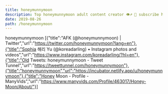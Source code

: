 ```yaml
---
title: honeymunnymoon
description: Top honeymunnymoon adult content creator 👁♐️ 👑 subscribe honeymunnymoon to my porn site below IG honeymunnymoon
date: 2019-08-26
path: /honeymunnymoon
---
```


honeymunnymoon
[{"title":"AFK (@honeymunnymoon) | Twitter","url":"https://twitter.com/honeymunnymoon?lang=en"},{"title":"Sophia 해리 Yu   (@koreadarling) • Instagram photos and videos","url":"https://www.instagram.com/koreadarling/?hl=en"},{"title":"Old Tweets: honeymunnymoon - Tweet Tunnel","url":"https://tweettunnel.com/honeymunnymoon"},{"title":"honeymunnymoon","url":"https://incubator.netlify.app/u/honeymunnymoon"},{"title":"Honey Moon - Profile - ManyVids","url":"https://www.manyvids.com/Profile/463017/Honey-Moon/About/"}]

